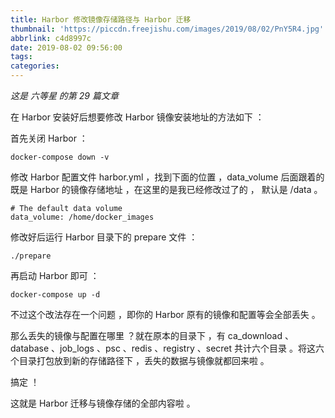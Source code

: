 ```yaml
---
title: Harbor 修改镜像存储路径与 Harbor 迁移
thumbnail: 'https://piccdn.freejishu.com/images/2019/08/02/PnY5R4.jpg'
abbrlink: c4d8997c
date: 2019-08-02 09:56:00
tags:
categories:
---
```


*这是 六等星 的第 29 篇文章*



在 Harbor 安装好后想要修改 Harbor 镜像安装地址的方法如下 ：

首先关闭 Harbor ：

```
docker-compose down -v
```

修改 Harbor 配置文件 harbor.yml ，找到下面的位置 ，data_volume 后面跟着的既是 Harbor 的镜像存储地址 ，在这里的是我已经修改过了的 ， 默认是 /data 。

```
# The default data volume
data_volume: /home/docker_images
```

修改好后运行 Harbor 目录下的 prepare 文件 ：

```
./prepare
```

再启动 Harbor 即可 ：

```
docker-compose up -d
```

不过这个改法存在一个问题 ，即你的 Harbor 原有的镜像和配置等会全部丢失 。

那么丢失的镜像与配置在哪里 ？就在原本的目录下 ，有 ca_download 、database 、job_logs 、psc 、redis 、registry 、secret 共计六个目录 。将这六个目录打包放到新的存储路径下 ，丢失的数据与镜像就都回来啦 。

搞定 ！

这就是 Harbor 迁移与镜像存储的全部内容啦 。